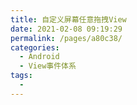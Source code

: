 ```yaml
---
title: 自定义屏幕任意拖拽View
date: 2021-02-08 09:19:29
permalink: /pages/a80c38/
categories:
  - Android
  - View事件体系
tags:
  - 
---
```

